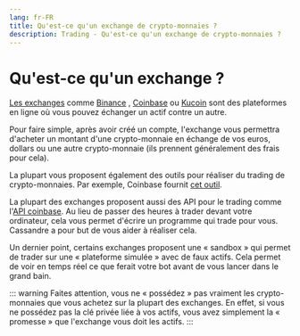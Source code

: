 ```yaml
---
lang: fr-FR
title: Qu'est-ce qu'un exchange de crypto-monnaies ?
description: Trading - Qu'est-ce qu'un exchange de crypto-monnaies ?
---
```


# Qu'est-ce qu'un exchange ?

[Les exchanges](https://coinmarketcap.com/rankings/exchanges/)
comme [Binance](https://www.binance.com/en/activity/referral/offers/claim?ref=CPA_00002V0XR4)
, [Coinbase](https://www.coinbase.com/join/straumat) ou [Kucoin](https://www.kucoin.com/ucenter/signup?rcode=2HMJtt1)
sont des plateformes en ligne où vous pouvez échanger un actif contre un autre.

Pour faire simple, après avoir créé un compte, l'exchange vous permettra d'acheter un montant d'une crypto-monnaie en
échange de vos euros, dollars ou une autre crypto-monnaie (ils prennent généralement des frais pour cela).

La plupart vous proposent également des outils pour réaliser du trading de crypto-monnaies. Par exemple, Coinbase
fournit [cet outil](https://pro.coinbase.com/).

La plupart des exchanges proposent aussi des API pour le trading comme
l'[API coinbase](https://developers.coinbase.com/). Au lieu de passer des heures à trader devant votre ordinateur, cela
vous permet d'écrire un programme qui trade pour vous. Cassandre a pour but de vous aider à réaliser cela.

Un dernier point, certains exchanges proposent une « sandbox » qui permet de trader sur une « plateforme simulée » avec
de faux actifs. Cela permet de voir en temps réel ce que ferait votre bot avant de vous lancer dans le grand bain.

::: warning
Faites attention, vous ne « possédez » pas vraiment les crypto-monnaies que vous achetez sur la plupart des exchanges.
En effet, si vous ne possédez pas la clé privée liée à vos actifs, vous avez simplement la « promesse » que l'exchange
vous doit les actifs.
:::